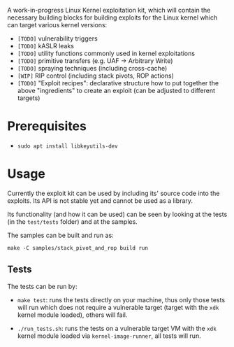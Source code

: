 A work-in-progress Linux Kernel exploitation kit, which will contain the necessary building blocks for building exploits for the Linux kernel which can target various kernel versions:

  * `[TODO]` vulnerability triggers
  * `[TODO]` kASLR leaks
  * `[TODO]` utility functions commonly used in kernel exploitations
  * `[TODO]` primitive transfers (e.g. UAF -> Arbitrary Write)
  * `[TODO]` spraying techniques (including cross-cache)
  * `[WIP]` RIP control (including stack pivots, ROP actions)
  * `[TODO]` "Exploit recipes": declarative structure how to put together the above "ingredients" to create an exploit (can be adjusted to different targets)

# Prerequisites

  * `sudo apt install libkeyutils-dev`

# Usage

Currently the exploit kit can be used by including its' source code into the exploits. Its API is not stable yet and cannot be used as a library.

Its functionality (and how it can be used) can be seen by looking at the tests (in the `test/tests` folder) and at the samples.

The samples can be built and run as:

```
make -C samples/stack_pivot_and_rop build run
```

## Tests

The tests can be run by:

* `make test`: runs the tests directly on your machine, thus only those tests will run which does not require a vulnerable target (target with the `xdk` kernel module loaded), others will fail.

* `./run_tests.sh`: runs the tests on a vulnerable target VM with the `xdk` kernel module loaded via `kernel-image-runner`, all tests will run.

